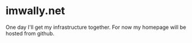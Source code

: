# imwally.net

One day I'll get my infrastructure together. For now my homepage will be hosted
from github.
